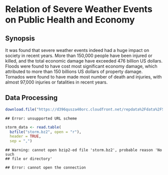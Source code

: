 # Relation of Severe Weather Events on Public Health and Economy

## Synopsis
It was found that severe weather events indeed had a huge impact on society in recent years. More than 150,000 people have been injured or killed, and the total economic damage have exceeded 476 billion US dollars. Floods were found to have cost most significant economy damage, which attributed to more than 150 billions US dollars of property damage. Tornados were found to have made most number of death and injuries, with almost 97,000 injuries or fatalities in recent years.

## Data Processing

```r
download.file("https://d396qusza40orc.cloudfront.net/repdata%2Fdata%2FStormData.csv.bz2", dest="storm.bz2")
```

```
## Error: unsupported URL scheme
```

```r
storm_data <- read.table(
  bzfile("storm.bz2", open = "r"),
  header = TRUE,
  sep = ",")
```

```
## Warning: cannot open bzip2-ed file 'storm.bz2', probable reason 'No such
## file or directory'
```

```
## Error: cannot open the connection
```
